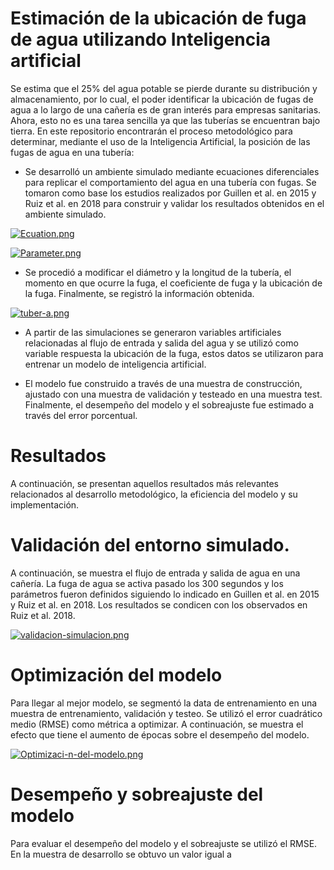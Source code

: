 # Estimación de la ubicación de fuga de agua utilizando Inteligencia artificial

Se estima que el 25% del agua potable se pierde durante su distribución y almacenamiento, por lo cual, el poder identificar la ubicación de fugas de agua a lo largo de
una cañería es de gran interés para empresas sanitarias. Ahora, esto no es una tarea sencilla ya que las tuberías se encuentran bajo tierra.
En este repositorio encontrarán el proceso metodológico para determinar, mediante el uso de la Inteligencia Artificial, la posición de las fugas de agua en una tubería:


* Se desarrolló un ambiente simulado mediante ecuaciones diferenciales para replicar el comportamiento del agua en una tubería con fugas. Se tomaron como base los 
estudios realizados por Guillen et al. en 2015 y Ruiz et al. en 2018 para construir y validar los resultados obtenidos en el ambiente simulado.


[![Ecuation.png](https://i.postimg.cc/rF4V7DBy/Ecuation.png)](https://postimg.cc/3dKQvxrz)

[![Parameter.png](https://i.postimg.cc/KjwWnrF6/Parameter.png)](https://postimg.cc/SYLV49nd)

* Se procedió a modificar el diámetro y la longitud de la tubería, el momento en que ocurre la fuga, el coeficiente de fuga y la ubicación de la fuga. Finalmente, 
se registró la información obtenida.

[![tuber-a.png](https://i.postimg.cc/fLk5BtHD/tuber-a.png)](https://postimg.cc/62JdQ3Jm)

* A partir de las simulaciones se generaron variables artificiales relacionadas al flujo de entrada y salida del agua y se utilizó como variable respuesta la ubicación
de la fuga, estos datos se utilizaron para entrenar un modelo de inteligencia artificial.

* El modelo fue construido a través de una muestra de construcción, ajustado con una muestra de validación y testeado en una muestra test. Finalmente,
el desempeño del modelo y el sobreajuste fue estimado a través del error porcentual. 

# Resultados
A continuación, se presentan aquellos resultados más relevantes relacionados al desarrollo metodológico, la eficiencia del modelo y su implementación.

# Validación del entorno simulado.
A continuación, se muestra el flujo de entrada y salida de agua en una cañería. La fuga de agua se activa pasado los 300 segundos y los
parámetros fueron definidos siguiendo lo indicado en Guillen et al. en 2015 y Ruiz et al. en 2018. Los resultados se condicen con los observados en Ruiz et al. 2018.

[![validacion-simulacion.png](https://i.postimg.cc/dVB62P22/validacion-simulacion.png)](https://postimg.cc/rDD5THYs)

# Optimización del modelo
Para llegar al mejor modelo, se segmentó la data de entrenamiento en una muestra de entrenamiento, validación y testeo.
Se utilizó el error cuadrático medio (RMSE) como métrica a optimizar. A continuación, se muestra el efecto que tiene el aumento de épocas sobre el desempeño del 
modelo.

[![Optimizaci-n-del-modelo.png](https://i.postimg.cc/ryDgX4qr/Optimizaci-n-del-modelo.png)](https://postimg.cc/s1R55vQj)

# Desempeño y sobreajuste del modelo
Para evaluar el desempeño del modelo y el sobreajuste se utilizó el RMSE. En la muestra de desarrollo se obtuvo un valor igual a 



